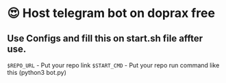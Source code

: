 # 😍 Host telegram bot on doprax free

## Use Configs and fill this on start.sh file affter use. 
`$REPO_URL` - Put your repo link 
`$START_CMD` - Put your repo run command like this (python3 bot.py)

